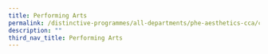 ```yaml
---
title: Performing Arts
permalink: /distinctive-programmes/all-departments/phe-aesthetics-cca/cca/performing-arts/
description: ""
third_nav_title: Performing Arts
---
```

